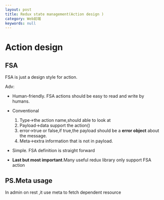 ```yaml
---
layout: post
title: Redux state management(Action design )
category: Web前端
keywords: null
---
```


# Action design

## FSA

FSA is just a design style for action.

Adv:

* Human-friendly. FSA actions should be easy to read and write by humans.
* Conventional

  1.  Type->the action name,should able to look at
  2.  Payload->data support the action() <!-- just like rest api -->
  3.  error->true or false,if true,the payload should be a **error object** about the message.
  4.  Meta->extra information that is not in payload.

* Simple. FSA definition is straight forward

* **Last but most important**.Many useful redux library only support FSA action

## PS.Meta usage

In admin on rest ,it use meta to fetch dependent resource
